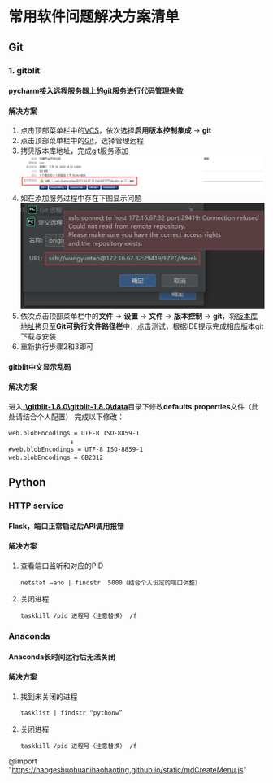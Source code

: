 # 常用软件问题解决方案清单

## Git
### 1. gitblit
#### pycharm接入远程服务器上的git服务进行代码管理失败
#### 解决方案
1. 点击顶部菜单栏中的<u>VCS</u>，依次选择<b>启用版本控制集成</b> → <b>git</b>
2. 点击顶部菜单栏中的<u>Git</u>，选择管理远程
3. 拷贝版本库地址，完成git服务添加
![gitblit_url](drawing_bed/bug_list/gitblit_url.png)
4. 如在添加服务过程中存在下图显示问题
![gitblit_ssh_error](drawing_bed/bug_list/gitblit的ssh服务无权限.png)
5. 依次点击顶部菜单栏中的<b>文件</b> → <b>设置</b> → <b>文件</b> → <b>版本控制</b> → <b>git</b>，将<u>版本库地址</u>拷贝至<b>Git可执行文件路径栏</b>中，点击测试，根据IDE提示完成相应版本git下载与安装
6. 重新执行步骤2和3即可

#### gitblit中文显示乱码
#### 解决方案
进入<b><u>.\gitblit-1.8.0\gitblit-1.8.0\data</u></b>目录下修改<b>defaults.properties</b>文件（此处请结合个人配置）
完成以下修改：

   ```
   web.blobEncodings = UTF-8 ISO-8859-1
                    ↓
   #web.blobEncodings = UTF-8 ISO-8859-1
   web.blobEncodings = GB2312
   ```

## Python
### HTTP service
#### Flask，端口正常启动后API调用报错
#### 解决方案
1. 查看端口监听和对应的PID
   ```
   netstat –ano | findstr  5000（结合个人设定的端口调整）
   ```
2. 关闭进程
   ```
   taskkill /pid 进程号（注意替换） /f
   ```

### Anaconda
#### Anaconda长时间运行后无法关闭
#### 解决方案
1. 找到未关闭的进程
   ```
   tasklist | findstr “pythonw”
   ```
2. 关闭进程
   ```
   taskkill /pid 进程号（注意替换） /f
   ```
   
@import "https://haogeshuohuanihaohaoting.github.io/static/mdCreateMenu.js"